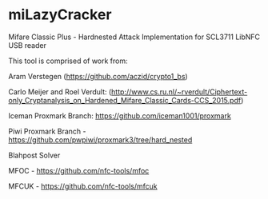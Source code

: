 # miLazyCracker
Mifare Classic Plus - Hardnested Attack Implementation for SCL3711 LibNFC USB reader

This tool is comprised of work from:

Aram Verstegen (https://github.com/aczid/crypto1_bs)

Carlo Meijer and Roel Verdult: (http://www.cs.ru.nl/~rverdult/Ciphertext-only_Cryptanalysis_on_Hardened_Mifare_Classic_Cards-CCS_2015.pdf)

Iceman Proxmark Branch: https://github.com/iceman1001/proxmark

Piwi Proxmark Branch - https://github.com/pwpiwi/proxmark3/tree/hard_nested

Blahpost Solver

MFOC - https://github.com/nfc-tools/mfoc

MFCUK - https://github.com/nfc-tools/mfcuk

